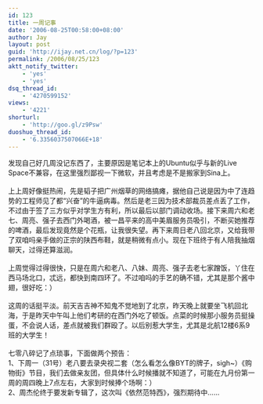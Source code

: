 ```yaml
---
id: 123
title: 一周记事
date: '2006-08-25T00:58:00+08:00'
author: Jay
layout: post
guid: 'http://ijay.net.cn/log/?p=123'
permalink: /2006/08/25/123
aktt_notify_twitter:
    - 'yes'
    - 'yes'
dsq_thread_id:
    - '4270599152'
views:
    - '4221'
shorturl:
    - 'http://goo.gl/z9Psw'
duoshuo_thread_id:
    - '6.3356037507066E+18'
---
```


发现自己好几周没记东西了，主要原因是笔记本上的Ubuntu似乎与新的Live Space不兼容，在这里强烈鄙视一下微软，并且考虑是不是搬家到Sina上。<br /><br />上上周好像挺热闹，先是韬子把广州烟草的网络搞瘫，据他自己说是因为中了连趋势的工程师见了都“兴奋”的牛逼病毒。然后是老三因为技术部裁员差点丢了工作，不过由于签了三方似乎对学生方有利，所以最后以部门调动收场。接下来周六和老七、周亮、强子去西门外喝酒，被一昌平来的高中美眉服务员吸引，不断买她推荐的啤酒，最后发现竟然是个花瓶，让我很失望。再下来周日老八回北京，又给我带了双咱吗亲手做的正宗的陕西布鞋，就是稍微有点小。现在下班终于有人陪我抽烟聊天，过得还算滋润。<br /><br />上周觉得过得很快，只是在周六和老八、八妹、周亮、强子去老七家蹭饭，丫住在西马场北口，忒远，都快到南四环了。不过咱吗的手艺的确不错，尤其是那个酱中翅，很好吃：）<br /><br />这周的话挺平淡。前天吉吉神不知鬼不觉地到了北京，昨天晚上就要坐飞机回北海，于是昨天中午叫上他们考研的在西门外吃了顿饭。点菜的时候那小服务员挺操蛋，不会说人话，差点就被我们群殴了。以后别惹大学生，尤其是北航12楼6系9班的大学生！<br /><br />七零八碎记了点琐事，下面做两个预告：<br />1、下周一（31号）老八要去录央视二套（怎么看怎么像BYT的牌子，sigh~）《购物街》节目，我们去做亲友团，但具体什么时候播就不知道了，可能在九月份第一周的周四晚上7点左右，大家到时候捧个场啊：）<br />2、周杰伦终于要发新专辑了，这次叫《依然范特西》，强烈期待中……<br />